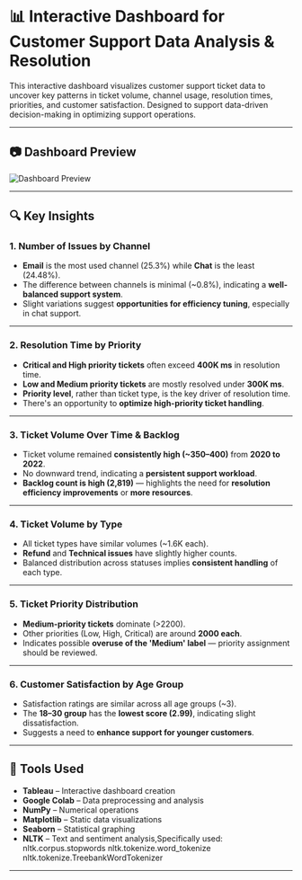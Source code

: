 # 📊 Interactive Dashboard for Customer Support Data Analysis & Resolution

This interactive dashboard visualizes customer support ticket data to uncover key patterns in ticket volume, channel usage, resolution times, priorities, and customer satisfaction. Designed to support data-driven decision-making in optimizing support operations.

---

## 📷 Dashboard Preview

![Dashboard Preview](./channel_ticket_distribution.png)


---

## 🔍 Key Insights

### 1. **Number of Issues by Channel**
- **Email** is the most used channel (25.3%) while **Chat** is the least (24.48%).
- The difference between channels is minimal (~0.8%), indicating a **well-balanced support system**.
- Slight variations suggest **opportunities for efficiency tuning**, especially in chat support.

---

### 2. **Resolution Time by Priority**
- **Critical and High priority tickets** often exceed **400K ms** in resolution time.
- **Low and Medium priority tickets** are mostly resolved under **300K ms**.
- **Priority level**, rather than ticket type, is the key driver of resolution time.
- There's an opportunity to **optimize high-priority ticket handling**.

---

### 3. **Ticket Volume Over Time & Backlog**
- Ticket volume remained **consistently high (~350–400)** from **2020 to 2022**.
- No downward trend, indicating a **persistent support workload**.
- **Backlog count is high (2,819)** — highlights the need for **resolution efficiency improvements** or **more resources**.

---

### 4. **Ticket Volume by Type**
- All ticket types have similar volumes (~1.6K each).
- **Refund** and **Technical issues** have slightly higher counts.
- Balanced distribution across statuses implies **consistent handling** of each type.

---

### 5. **Ticket Priority Distribution**
- **Medium-priority tickets** dominate (>2200).
- Other priorities (Low, High, Critical) are around **2000 each**.
- Indicates possible **overuse of the 'Medium' label** — priority assignment should be reviewed.

---

### 6. **Customer Satisfaction by Age Group**
- Satisfaction ratings are similar across all age groups (~3).
- The **18–30 group** has the **lowest score (2.99)**, indicating slight dissatisfaction.
- Suggests a need to **enhance support for younger customers**.

---

## 🧰 Tools Used

- **Tableau** – Interactive dashboard creation
- **Google Colab** – Data preprocessing and analysis
- **NumPy** – Numerical operations
- **Matplotlib** – Static data visualizations
- **Seaborn** – Statistical graphing
- **NLTK** – Text and sentiment analysis,Specifically used:
nltk.corpus.stopwords
nltk.tokenize.word_tokenize
nltk.tokenize.TreebankWordTokenizer 

---

